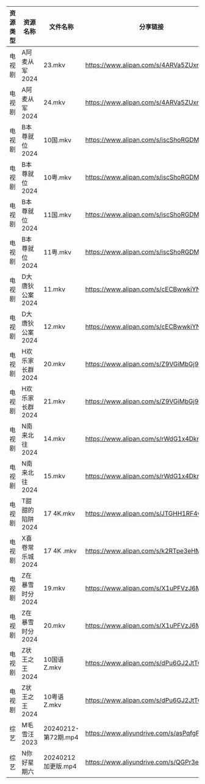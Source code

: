 | 资源类型 | 资源名称       | 文件名称              | 分享链接                                      | 更新时间                |
| ---- | ---------- | ----------------- | ----------------------------------------- | ------------------- |
| 电视剧  | A阿麦从军2024  | 23.mkv            | https://www.alipan.com/s/4ARVa5ZUxrv      | 2024-02-13 00:05:03 |
| 电视剧  | A阿麦从军2024  | 24.mkv            | https://www.alipan.com/s/4ARVa5ZUxrv      | 2024-02-13 00:05:03 |
| 电视剧  | B本尊就位2024  | 10国.mkv           | https://www.alipan.com/s/iscShoRGDMu      | 2024-02-13 00:05:06 |
| 电视剧  | B本尊就位2024  | 10粤.mkv           | https://www.alipan.com/s/iscShoRGDMu      | 2024-02-13 00:05:06 |
| 电视剧  | B本尊就位2024  | 11国.mkv           | https://www.alipan.com/s/iscShoRGDMu      | 2024-02-13 00:05:06 |
| 电视剧  | B本尊就位2024  | 11粤.mkv           | https://www.alipan.com/s/iscShoRGDMu      | 2024-02-13 00:05:06 |
| 电视剧  | D大唐狄公案2024 | 11.mkv            | https://www.alipan.com/s/cECBwwkiYNS      | 2024-02-13 00:05:09 |
| 电视剧  | D大唐狄公案2024 | 12.mkv            | https://www.alipan.com/s/cECBwwkiYNS      | 2024-02-13 00:05:09 |
| 电视剧  | H欢乐家长群2024 | 20.mkv            | https://www.alipan.com/s/Z9VGiMbGj9U      | 2024-02-13 00:05:20 |
| 电视剧  | H欢乐家长群2024 | 21.mkv            | https://www.alipan.com/s/Z9VGiMbGj9U      | 2024-02-13 00:05:20 |
| 电视剧  | N南来北往2024  | 14.mkv            | https://www.alipan.com/s/rWdG1x4DkrT      | 2024-02-13 00:05:24 |
| 电视剧  | N南来北往2024  | 15.mkv            | https://www.alipan.com/s/rWdG1x4DkrT      | 2024-02-13 00:05:23 |
| 电视剧  | T甜甜的陷阱2024 | 17 4K.mkv         | https://www.alipan.com/s/JTGHH1RF4yq      | 2024-02-13 00:05:31 |
| 电视剧  | X喜卷常乐城2024 | 17 4K .mkv        | https://www.alipan.com/s/k2RTpe3eHMC      | 2024-02-13 00:05:36 |
| 电视剧  | Z在暴雪时分2024 | 19.mkv            | https://www.alipan.com/s/X1uPFVzJ6MD      | 2024-02-13 00:05:40 |
| 电视剧  | Z在暴雪时分2024 | 20.mkv            | https://www.alipan.com/s/X1uPFVzJ6MD      | 2024-02-13 00:05:39 |
| 电视剧  | Z状王之王2024  | 10国语Z.mkv         | https://www.alipan.com/s/dPu6GJ2JtTC      | 2024-02-13 00:05:42 |
| 电视剧  | Z状王之王2024  | 10粤语Z.mkv         | https://www.alipan.com/s/dPu6GJ2JtTC      | 2024-02-13 00:05:42 |
| 综艺   | M毛雪汪2023   | 20240212-第72期.mp4 | https://www.aliyundrive.com/s/asPqfgPRqAg | 2024-02-13 00:06:06 |
| 综艺   | N你好星期六     | 20240212加更版.mp4   | https://www.aliyundrive.com/s/QGPr3eRo3pE | 2024-02-13 00:06:09 |
